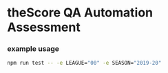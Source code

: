 # theScore QA Automation Assessment

### example usage

```bash
npm run test -- -e LEAGUE="00" -e SEASON="2019-20"
```
